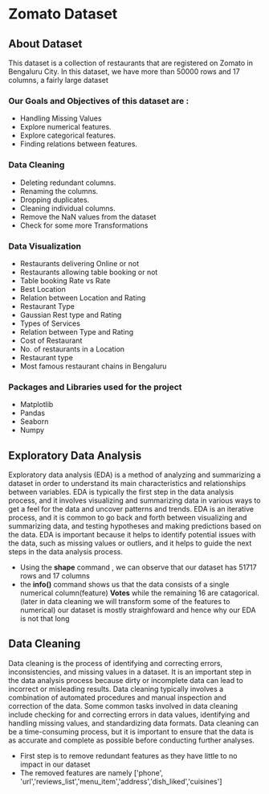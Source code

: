 # Zomato Dataset
## About Dataset
This dataset is a collection of restaurants that are registered on Zomato in Bengaluru City. In this dataset, we have more than 50000 rows and 17 columns, a fairly large dataset
### Our Goals and Objectives of this dataset are :
- Handling Missing Values
- Explore numerical features.
- Explore categorical features.
- Finding relations between features.
### Data Cleaning
- Deleting redundant columns.
- Renaming the columns.
- Dropping duplicates.
- Cleaning individual columns.
- Remove the NaN values from the dataset
- Check for some more Transformations
### Data Visualization
- Restaurants delivering Online or not
- Restaurants allowing table booking or not
- Table booking Rate vs Rate
- Best Location
- Relation between Location and Rating
- Restaurant Type
- Gaussian Rest type and Rating
- Types of Services
- Relation between Type and Rating
- Cost of Restaurant
- No. of restaurants in a Location
- Restaurant type
- Most famous restaurant chains in Bengaluru

### Packages and Libraries used for the project
- Matplotlib
- Pandas
-  Seaborn
-  Numpy 

## Exploratory Data Analysis
Exploratory data analysis (EDA) is a method of analyzing and summarizing a dataset in order to understand its main characteristics and relationships between variables. EDA is typically the first step in the data analysis process, and it involves visualizing and summarizing data in various ways to get a feel for the data and uncover patterns and trends. EDA is an iterative process, and it is common to go back and forth between visualizing and summarizing data, and testing hypotheses and making predictions based on the data. EDA is important because it helps to identify potential issues with the data, such as missing values or outliers, and it helps to guide the next steps in the data analysis process.
- Using the **shape** command , we can observe that our dataset has 51717 rows and 17 columns
- the **info()** command shows us that the data consists of a single numerical column(feature) **Votes** while the remaining 16 are catagorical.(later in data cleaning we will transform some of the features to numerical)
our dataset is mostly straighfoward and hence why our EDA is not that long 
## Data Cleaning
Data cleaning is the process of identifying and correcting errors, inconsistencies, and missing values in a dataset. It is an important step in the data analysis process because dirty or incomplete data can lead to incorrect or misleading results. Data cleaning typically involves a combination of automated procedures and manual inspection and correction of the data. Some common tasks involved in data cleaning include checking for and correcting errors in data values, identifying and handling missing values, and standardizing data formats. Data cleaning can be a time-consuming process, but it is important to ensure that the data is as accurate and complete as possible before conducting further analyses.
- First step is to remove redundant features as they have little to no impact in our dataset
- The removed features are namely ['phone', 'url','reviews_list','menu_item','address','dish_liked','cuisines']



